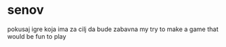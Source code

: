 # senov
pokusaj igre koja ima za cilj da bude zabavna
my try to make a game that would be fun to play
